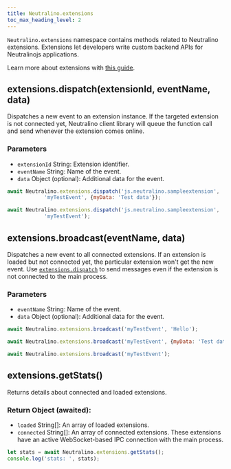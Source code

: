 ```yaml
---
title: Neutralino.extensions
toc_max_heading_level: 2
---
```


`Neutralino.extensions` namespace contains methods related to Neutralino extensions. Extensions let
developers write custom backend APIs for Neutralinojs applications.

Learn more about extensions with [this guide](../how-to/extensions-overview.md).


## extensions.dispatch(extensionId, eventName, data)
Dispatches a new event to an extension instance. If the targeted extension is not connected yet,
Neutralino client library will queue the function call and send whenever the extension comes online.


### Parameters
- `extensionId` String: Extension identifier.
- `eventName` String: Name of the event.
- `data` Object (optional): Additional data for the event.

```js
await Neutralino.extensions.dispatch('js.neutralino.sampleextension',
            'myTestEvent', {myData: 'Test data'});

await Neutralino.extensions.dispatch('js.neutralino.sampleextension',
            'myTestEvent');
```

## extensions.broadcast(eventName, data)
Dispatches a new event to all connected extensions. If an extension is loaded but not connected yet,
the particular extension won't get the new event. Use [`extensions.dispatch`](#extensionsdispatchextensionid-eventname-data)
 to send messages even if the extension is not connected to the main process.


### Parameters
- `eventName` String: Name of the event.
- `data` Object (optional): Additional data for the event.

```js
await Neutralino.extensions.broadcast('myTestEvent', 'Hello');

await Neutralino.extensions.broadcast('myTestEvent', {myData: 'Test data'});

await Neutralino.extensions.broadcast('myTestEvent');
```

## extensions.getStats()
Returns details about connected and loaded extensions.

### Return Object (awaited):
- `loaded` String[]: An array of loaded extensions.
- `connected` String[]: An array of connected extensions. These extensions have an active WebSocket-based IPC connection
                with the main process.

```js
let stats = await Neutralino.extensions.getStats();
console.log('stats: ', stats);
```
